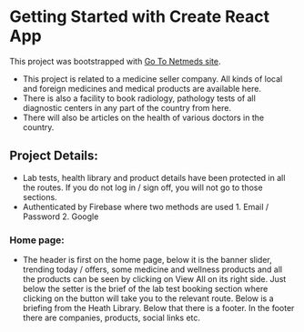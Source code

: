 # Getting Started with Create React App

This project was bootstrapped with [Go To Netmeds site](https://osusdcom.netlify.app/).

* This project is related to a medicine seller company. All kinds of local and foreign medicines and medical products are available here.
* There is also a facility to book radiology, pathology tests of all diagnostic centers in any part of the country from here.
* There will also be articles on the health of various doctors in the country.
## Project Details: ##
   * Lab tests, health library and product details have been protected in all the routes. If you do not log in / sign off, you will not go to those sections.
   * Authenticated by Firebase where two methods are used 1. Email / Password 2. Google
### Home page: ###
   * The header is first on the home page, below it is the banner slider, trending today / offers, some medicine and wellness products and all the products can be seen by clicking on View All on its right side.
    Just below the setter is the brief of the lab test booking section where clicking on the button will take you to the relevant route.
    Below is a briefing from the Heath Library.
    Below that there is a footer. In the footer there are companies, products, social links etc.